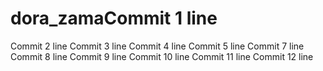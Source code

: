 # dora_zamaCommit 1 line
Commit 2 line
Commit 3 line
Commit 4 line
Commit 5 line
Commit 7 line
Commit 8 line
Commit 9 line
Commit 10 line
Commit 11 line
Commit 12 line
